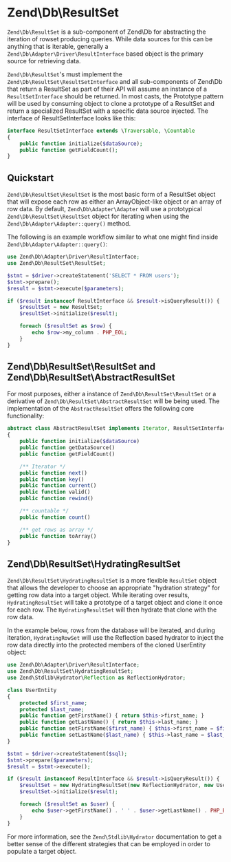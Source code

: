 # Zend\\Db\\ResultSet

`Zend\Db\ResultSet` is a sub-component of Zend\\Db for abstracting the iteration of rowset producing
queries. While data sources for this can be anything that is iterable, generally a
`Zend\Db\Adapter\Driver\ResultInterface` based object is the primary source for retrieving data.

`Zend\Db\ResultSet`'s must implement the `Zend\Db\ResultSet\ResultSetInterface` and all
sub-components of Zend\\Db that return a ResultSet as part of their API will assume an instance of a
`ResultSetInterface` should be returned. In most casts, the Prototype pattern will be used by
consuming object to clone a prototype of a ResultSet and return a specialized ResultSet with a
specific data source injected. The interface of ResultSetInterface looks like this:

```php
interface ResultSetInterface extends \Traversable, \Countable
{
    public function initialize($dataSource);
    public function getFieldCount();
}
```

## Quickstart

`Zend\Db\ResultSet\ResultSet` is the most basic form of a ResultSet object that will expose each row
as either an ArrayObject-like object or an array of row data. By default, `Zend\Db\Adapter\Adapter`
will use a prototypical `Zend\Db\ResultSet\ResultSet` object for iterating when using the
`Zend\Db\Adapter\Adapter::query()` method.

The following is an example workflow similar to what one might find inside
`Zend\Db\Adapter\Adapter::query()`:

```php
use Zend\Db\Adapter\Driver\ResultInterface;
use Zend\Db\ResultSet\ResultSet;

$stmt = $driver->createStatement('SELECT * FROM users');
$stmt->prepare();
$result = $stmt->execute($parameters);

if ($result instanceof ResultInterface && $result->isQueryResult()) {
    $resultSet = new ResultSet;
    $resultSet->initialize($result);

    foreach ($resultSet as $row) {
        echo $row->my_column . PHP_EOL;
    }
}
```

## Zend\\Db\\ResultSet\\ResultSet and Zend\\Db\\ResultSet\\AbstractResultSet

For most purposes, either a instance of `Zend\Db\ResultSet\ResultSet` or a derivative of
`Zend\Db\ResultSet\AbstractResultSet` will be being used. The implementation of the
`AbstractResultSet` offers the following core functionality:

```php
abstract class AbstractResultSet implements Iterator, ResultSetInterface
{
    public function initialize($dataSource)
    public function getDataSource()
    public function getFieldCount()

    /** Iterator */
    public function next()
    public function key()
    public function current()
    public function valid()
    public function rewind()

    /** countable */
    public function count()

    /** get rows as array */
    public function toArray()
}
```

## Zend\\Db\\ResultSet\\HydratingResultSet

`Zend\Db\ResultSet\HydratingResultSet` is a more flexible `ResultSet` object that allows the
developer to choose an appropriate "hydration strategy" for getting row data into a target object.
While iterating over results, `HydratingResultSet` will take a prototype of a target object and
clone it once for each row. The `HydratingResultSet` will then hydrate that clone with the row data.

In the example below, rows from the database will be iterated, and during iteration,
`HydratingRowSet` will use the Reflection based hydrator to inject the row data directly into the
protected members of the cloned UserEntity object:

```php
use Zend\Db\Adapter\Driver\ResultInterface;
use Zend\Db\ResultSet\HydratingResultSet;
use Zend\Stdlib\Hydrator\Reflection as ReflectionHydrator;

class UserEntity
{
    protected $first_name;
    protected $last_name;
    public function getFirstName() { return $this->first_name; }
    public function getLastName() { return $this->last_name; }
    public function setFirstName($first_name) { $this->first_name = $first_name; }
    public function setLastName($last_name) { $this->last_name = $last_name; }
}

$stmt = $driver->createStatement($sql);
$stmt->prepare($parameters);
$result = $stmt->execute();

if ($result instanceof ResultInterface && $result->isQueryResult()) {
    $resultSet = new HydratingResultSet(new ReflectionHydrator, new UserEntity);
    $resultSet->initialize($result);

    foreach ($resultSet as $user) {
        echo $user->getFirstName() . ' ' . $user->getLastName() . PHP_EOL;
    }
}
```

For more information, see the `Zend\Stdlib\Hydrator` documentation to get a better sense of the
different strategies that can be employed in order to populate a target object.
